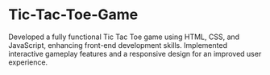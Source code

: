 # Tic-Tac-Toe-Game
Developed a fully functional Tic Tac Toe game using HTML, CSS, and JavaScript, enhancing front-end development skills. Implemented interactive gameplay features and a responsive design for an improved user experience.

